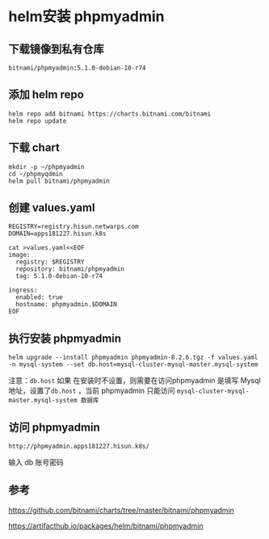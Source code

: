 # helm安装 phpmyadmin

## 下载镜像到私有仓库

```
bitnami/phpmyadmin:5.1.0-debian-10-r74
```

## 添加 helm repo

```
helm repo add bitnami https://charts.bitnami.com/bitnami
helm repo update
```

## 下载 chart

```
mkdir -p ~/phpmyadmin
cd ~/phpmyqdmin
helm pull bitnami/phpmyadmin
```


## 创建 values.yaml

```
REGISTRY=registry.hisun.netwarps.com
DOMAIN=apps181227.hisun.k8s

cat >values.yaml<<EOF
image:
  registry: $REGISTRY
  repository: bitnami/phpmyadmin
  tag: 5.1.0-debian-10-r74

ingress:
  enabled: true
  hostname: phpmyadmin.$DOMAIN
EOF
```

## 执行安装 phpmyadmin

```
helm upgrade --install phpmyadmin phpmyadmin-8.2.6.tgz -f values.yaml -n mysql-system --set db.host=mysql-cluster-mysql-master.mysql-system
```

注意：`db.host` 如果 在安装时不设置，则需要在访问phpmyadmin 是填写 Mysql 地址，设置了`db.host` ，当前 phpmyadmin 只能访问 `mysql-cluster-mysql-master.mysql-system 数据库
`

## 访问 phpmyadmin

```
http://phpmyadmin.apps181227.hisun.k8s/
```

输入 db 账号密码

## 参考

https://github.com/bitnami/charts/tree/master/bitnami/phpmyadmin

https://artifacthub.io/packages/helm/bitnami/phpmyadmin